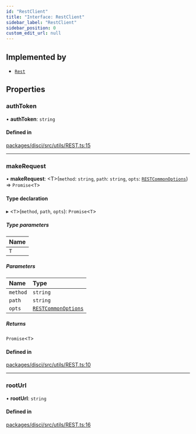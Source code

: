 ```yaml
---
id: "RestClient"
title: "Interface: RestClient"
sidebar_label: "RestClient"
sidebar_position: 0
custom_edit_url: null
---
```


## Implemented by

- [`Rest`](../classes/Rest.md)

## Properties

### authToken

• **authToken**: `string`

#### Defined in

[packages/disci/src/utils/REST.ts:15](https://github.com/typicalninja493/disci/blob/bbc5c20/packages/disci/src/utils/REST.ts#L15)

___

### makeRequest

• **makeRequest**: <T\>(`method`: `string`, `path`: `string`, `opts`: [`RESTCommonOptions`](RESTCommonOptions.md)) => `Promise`<`T`\>

#### Type declaration

▸ <`T`\>(`method`, `path`, `opts`): `Promise`<`T`\>

##### Type parameters

| Name |
| :------ |
| `T` |

##### Parameters

| Name | Type |
| :------ | :------ |
| `method` | `string` |
| `path` | `string` |
| `opts` | [`RESTCommonOptions`](RESTCommonOptions.md) |

##### Returns

`Promise`<`T`\>

#### Defined in

[packages/disci/src/utils/REST.ts:10](https://github.com/typicalninja493/disci/blob/bbc5c20/packages/disci/src/utils/REST.ts#L10)

___

### rootUrl

• **rootUrl**: `string`

#### Defined in

[packages/disci/src/utils/REST.ts:16](https://github.com/typicalninja493/disci/blob/bbc5c20/packages/disci/src/utils/REST.ts#L16)

